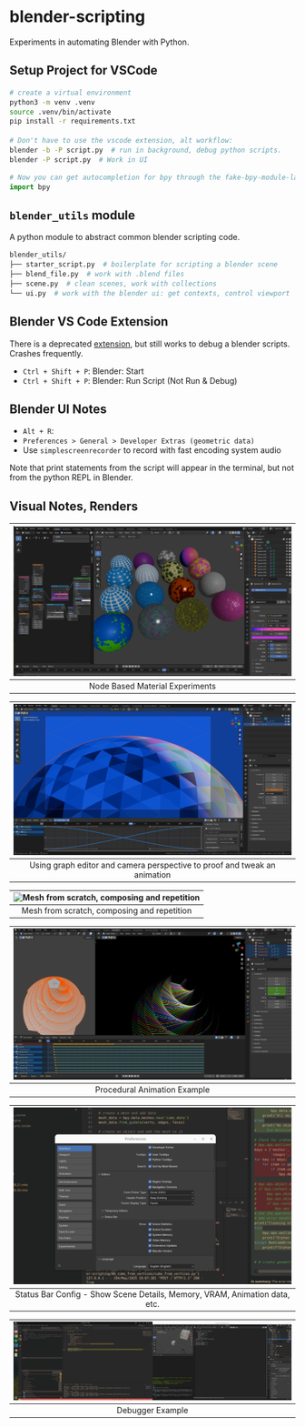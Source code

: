 # blender-scripting

Experiments in automating Blender with Python.

## Setup Project for VSCode

```bash
# create a virtual environment
python3 -m venv .venv
source .venv/bin/activate
pip install -r requirements.txt

# Don't have to use the vscode extension, alt workflow:
blender -b -P script.py  # run in background, debug python scripts.
blender -P script.py  # Work in UI
```

```py
# Now you can get autocompletion for bpy through the fake-bpy-module-latest
import bpy
```

## `blender_utils` module

A python module to abstract common blender scripting code.

```sh
blender_utils/
├── starter_script.py  # boilerplate for scripting a blender scene
├── blend_file.py  # work with .blend files
├── scene.py  # clean scenes, work with collections
└── ui.py  # work with the blender ui: get contexts, control viewport
```

## Blender VS Code Extension

There is a deprecated [extension](https://marketplace.visualstudio.com/items/?itemName=JacquesLucke.blender-development), but still works to debug a blender scripts. Crashes frequently.

- `Ctrl + Shift + P`: Blender: Start
- `Ctrl + Shift + P`: Blender: Run Script (Not Run & Debug)

## Blender UI Notes

- `Alt + R`:
- `Preferences > General > Developer Extras (geometric data)`
- Use `simplescreenrecorder` to record with fast encoding system audio

Note that print statements from the script will appear in the terminal, but not from the python REPL in Blender.

## Visual Notes, Renders

| ![Node Based Material Experiments](./13_node_based_material_exploration/_renders/node_mat_experiments.png) |
| :--------------------------------------------------------------------------------------------------------: |
|                                      Node Based Material Experiments                                       |

| ![Using graph editor and camera perspective to proof and tweak an animation](./12_random_mat_ico_sphere/renders/graph_editor.png) |
| :-------------------------------------------------------------------------------------------------------------------------------: |
|                             Using graph editor and camera perspective to proof and tweak an animation                             |

| ![Mesh from scratch, composing and repetition](./09_make_meshes/render.png) |
| :-------------------------------------------------------------------------: |
|                 Mesh from scratch, composing and repetition                 |

| ![Procedural Animation Example](./08_stack_spin_animation/_renders/interface.png) |
| :-------------------------------------------------------------------------------: |
|                           Procedural Animation Example                            |

| ![Status Bar Config - Show Scene Details, Memory, VRAM, Animation data, etc.](./04_vscode_python/status_bar_config.png) |
| :---------------------------------------------------------------------------------------------------------------------: |
|                       Status Bar Config - Show Scene Details, Memory, VRAM, Animation data, etc.                        |

| ![Debugger Example](./04_vscode_python/debugger.png) |
| :--------------------------------------------------: |
|                   Debugger Example                   |
